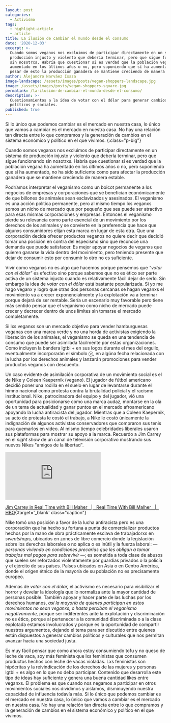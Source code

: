 ```yaml
---
layout: post
categories:
  - Activismo
tags:
  - highlight-article
  - article
title: La ilusión de cambiar el mundo desde el consumo
date: '2020-12-03'
excerpt: >-
  Cuando somos veganxs nos excluimos de participar directamente en un sistema de
  producción injusto y violento que debería terminar, pero que sigue funcionando
  sin nosotrxs. Habría que cuestionar si es verdad que la población vegana ha
  aumentado en los últimos años o no, pero suponiendo que sí ha aumentado, a
  pesar de esto la producción ganadera se mantiene creciendo de manera estable.
author: Alejandro Narváez Isaza
image-landscape: /assets/images/posts/vegan-shoppers-landscape.jpg
image: /assets/images/posts/vegan-shoppers-square.jpg
permalink: /la-ilusión-de-cambiar-el-mundo-desde-el-consumo/
description: >-
  Cuestionamientos a la idea de votar con el dólar para generar cambios
  políticos y sociales.
published: true
---
```

Si lo único que podemos cambiar es el mercado en nuestra casa, lo único que vamos a cambiar es el mercado en nuestra casa. No hay una relación tan directa entre lo que compramos y la generación de cambios en el sistema económico y político en el que vivimos.
{:class="p-big"}

Cuando somos veganxs nos excluimos de participar directamente en un sistema de producción injusto y violento que debería terminar, pero que sigue funcionando sin nosotrxs. Habría que cuestionar si es verdad que la población vegana ha aumentado en los últimos años o no, pero suponiendo que sí ha aumentado, no ha sido suficiente como para afectar la producción ganadera que se mantiene creciendo de manera estable.

Podríamos interpretar el veganismo como un boicot permanente a los negocios de empresas y corporaciones que se benefician económicamente de que billones de animales sean esclavizados y asesinados. El veganismo es una acción política permanente, pero al mismo tiempo lxs veganxs somos un nicho de mercado que por pequeño que sea puede ser atractivo para esas mismas corporaciones y empresas. Entonces el veganismo pierde su relevancia como parte esencial de un movimiento por los derechos de los animales y se convierte en la preferencia que hace que algunxs consumidores elijan esta marca en lugar de esta otra. Que una corporación decida ofrecer productos veganos no quiere decir que decidió tomar una posición en contra del especismo sino que reconoce una demanda que puede satisfacer. Es mejor apoyar negocios de veganxs que quieren ganarse la vida dentro del movimiento, pero teniendo presente que dejar de consumir esto por consumir lo otro no es suficiente.

Vivir como veganxs no es algo que hacemos porque pensemos que *"votar con el dólar"* es efectivo sino porque sabemos que no es ético ser parte activa de un sistema injusto cuando es relativamente fácil dejar de serlo. Sin embargo la idea de *votar con el dólar* está bastante popularizada. Si yo me hago veganx y logro que otras dos personas cercanas se hagan veganxs el movimiento va a crecer exponencialmente y la explotación va a terminar porque dejará de ser rentable. Sería un escenario muy favorable pero tiene más sentido pensar que el veganismo como nicho de mercado puede crecer y decrecer dentro de unos límites sin tomarse el mercado completamente.

Si lxs veganxs son un mercado objetivo para vender hamburguesas veganas con una marca verde y no una horda de activistas exigiendo la liberación de los animales, el veganismo se queda en una tendencia de consumo que puede ser asimilada fácilmente por estas organizaciones. Como incluyen la bandera lgtbi + en sus logos durante el mes del orgullo, eventualmente incorporarán el símbolo ⓥ, en algúna fecha relacionada con la lucha por los derechos animales y lanzarán promociones para vender productos veganos con descuento.

Un caso evidente de asimilación corporativa de un movimiento social es el de Nike y Coleen Kaepernik (vegano). El jugador de fútbol americano decidió poner una rodilla en el suelo en lugar de levantarse durante el himno nacional como protesta contra la brutalidad policial y el racismo institucional. Nike, patrocinadora del equipo y del jugador, vió una oportunidad para posicionarse como una marca audaz, montarse en la ola de un tema de actualidad y ganar puntos en el mercado afroamericano apoyando la lucha antiracista del jugador. Mientras que a Coleen Kaepernik, su acto de protesta le costó el trabajo, a Nike le costó únicamente la indignación de algunos activistas conservadores que compraron sus tenis para quemarlos en video. Al mismo tiempo celebridades liberales usaron sus plataformas para mostrar su apoyo a la marca. Recuerdo a Jim Carrey en el *night show* de un canal de televisión corporativo mostrando sus nuevos Nikes "amigos de la libertad".

<div class="video-wrapper">
  <iframe src="https://www.youtube.com/embed/ZkFUU-xJM6I" frameborder="0" allow="accelerometer; autoplay; clipboard-write; encrypted-media; gyroscope; picture-in-picture" allowfullscreen></iframe>
</div>

[Jim Carrey in Real Time with Bill Maher &nbsp; &#124; &nbsp; Real Time With Bill Malher &nbsp; &#124; &nbsp; HBO](https://www.youtube.com/watch?v=ZkFUU-xJM6I){:target='_blank' class="caption"}

Nike tomó una posición a favor de la lucha antiracista pero es una corporación que ha hecho su fortuna a punta de comercializar productos hechos por la mano de obra prácticamente esclava de trabajadorxs en *sweatshops,* ubicados en zones de libre comercio donde la legislación sobre los derechos laborales o no aplica o es inútil y la fuerza laboral: *— personas viviendo en condiciones precarias que les obligan a tomar trabajos mal pagos para sobrevivir —*; es sometida a toda clase de abusos que suelen ser reforzados violentamente por guardias privados o la policía y el ejército de sus países. Países ubicados en Asia o en Centro América, donde el origen étnico de la mayoría de su población no es precisamente europeo.

Además de *votar con el dólar,* el activismo es necesario para visibilizar el horror y develar la ideología que lo normaliza ante la mayor cantidad de personas posible. También apoyar y hacer parte de las luchas por los derechos humanos, *así la mayoría de quienes participan en estos movimientos no sean veganxs, o hasta perciban el veganismo negativamente,* porque ser indiferentes ante la explotación y discriminación no es ético, porque al pertenecer a la comunidad discriminada o a la clase explotada estamos involucrados y porque es la oportunidad de compartir nuestros argumentos, dejando el tema para ser discutido entre quienes están dispuestos a generar cambios políticos y culturales que nos permitan avanzar hacia una sociedad justa.

Es muy fácil pensar que como ahora estoy consumiendo tofu y no queso de leche de vaca, soy más feminista que lxs feministas que consumen productos hechos con leche de vacas violadas. Lxs feministas son hipócritas y la reivindicación de los derechos de las mujeres y personas lgtbi + es algo en lo que no debo participar. Contenido que desarrolla este tipo de ideas hay suficiente y genera una buena cantidad likes entre veganxs. El problema es que cuando nos negamos a participar en otros movimientos sociales nos dividimos y aislamos, disminuyendo nuestra capacidad de influencia todavía más. Si lo único que podemos cambiar es el mercado en nuestra casa, lo único que vamos a cambiar es el mercado en nuestra casa. No hay una relación tan directa entre lo que compramos y la generación de cambios en el sistema económico y político en el que vivimos.
